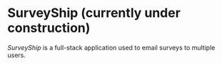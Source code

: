 # SurveyShip (currently under construction)

<em>SurveyShip</em> is a full-stack application used to email surveys to multiple users.
